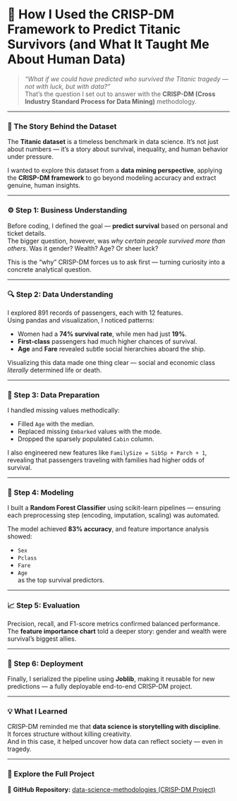 # 🧠 How I Used the CRISP-DM Framework to Predict Titanic Survivors (and What It Taught Me About Human Data)

> *“What if we could have predicted who survived the Titanic tragedy — not with luck, but with data?”*  
That’s the question I set out to answer with the **CRISP-DM (Cross Industry Standard Process for Data Mining)** methodology.  

---

### 🚢 The Story Behind the Dataset
The **Titanic dataset** is a timeless benchmark in data science. It’s not just about numbers — it’s a story about survival, inequality, and human behavior under pressure.  

I wanted to explore this dataset from a **data mining perspective**, applying the **CRISP-DM framework** to go beyond modeling accuracy and extract genuine, human insights.

---

### ⚙️ Step 1: Business Understanding  
Before coding, I defined the goal — **predict survival** based on personal and ticket details.  
The bigger question, however, was *why certain people survived more than others*. Was it gender? Wealth? Age? Or sheer luck?

This is the “why” CRISP-DM forces us to ask first — turning curiosity into a concrete analytical question.

---

### 🔍 Step 2: Data Understanding  
I explored 891 records of passengers, each with 12 features.  
Using pandas and visualization, I noticed patterns:
- Women had a **74% survival rate**, while men had just **19%**.
- **First-class** passengers had much higher chances of survival.
- **Age** and **Fare** revealed subtle social hierarchies aboard the ship.

Visualizing this data made one thing clear — social and economic class *literally* determined life or death.

---

### 🧹 Step 3: Data Preparation  
I handled missing values methodically:
- Filled `Age` with the median.
- Replaced missing `Embarked` values with the mode.
- Dropped the sparsely populated `Cabin` column.  

I also engineered new features like `FamilySize = SibSp + Parch + 1`, revealing that passengers traveling with families had higher odds of survival.

---

### 🤖 Step 4: Modeling  
I built a **Random Forest Classifier** using scikit-learn pipelines — ensuring each preprocessing step (encoding, imputation, scaling) was automated.  

The model achieved **83% accuracy**, and feature importance analysis showed:
- `Sex`
- `Pclass`
- `Fare`
- `Age`  
as the top survival predictors.

---

### 📈 Step 5: Evaluation  
Precision, recall, and F1-score metrics confirmed balanced performance.  
The **feature importance chart** told a deeper story: gender and wealth were survival’s biggest allies.

---

### 🚀 Step 6: Deployment  
Finally, I serialized the pipeline using **Joblib**, making it reusable for new predictions — a fully deployable end-to-end CRISP-DM project.

---

### 💡 What I Learned
CRISP-DM reminded me that **data science is storytelling with discipline**.  
It forces structure without killing creativity.  
And in this case, it helped uncover how data can reflect society — even in tragedy.

---

### 🧭 Explore the Full Project  
🔗 **GitHub Repository:** [data-science-methodologies (CRISP-DM Project)](https://github.com/DMgaming00/Data-Science-Methodologies)
